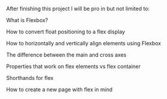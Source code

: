 After finishing this project I will be pro in but not limited to:

What is Flexbox?

How to convert float positioning to a flex display

How to horizontally and vertically align elements using Flexbox

The difference between the main and cross axes

Properties that work on flex elements vs flex container

Shorthands for flex

How to create a new page with flex in mind